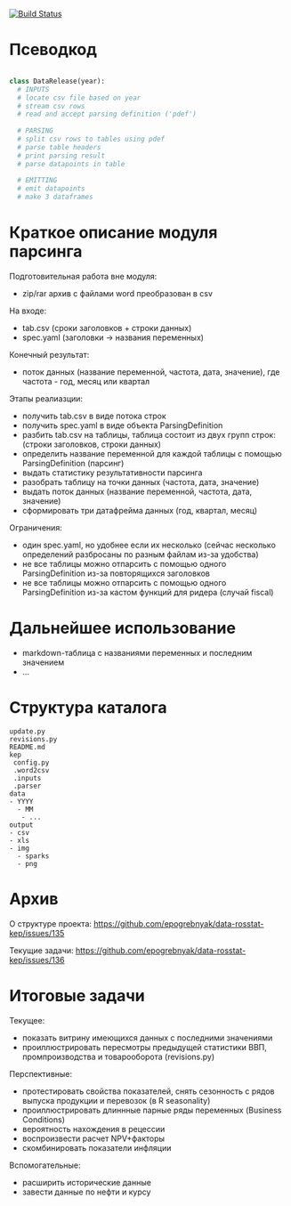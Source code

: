 [![Build Status](https://travis-ci.org/epogrebnyak/data-rosstat-kep.svg?branch=dev)](https://travis-ci.org/epogrebnyak/data-rosstat-kep)

Псеводкод
=========
```python

class DataRelease(year):
  # INPUTS
  # locate csv file based on year
  # stream csv rows
  # read and accept parsing definition ('pdef')
  
  # PARSING
  # split csv rows to tables using pdef
  # parse table headers
  # print parsing result
  # parse datapoints in table
  
  # EMITTING
  # emit datapoints
  # make 3 dataframes
```

Краткое описание модуля парсинга 
================================

Подготовительная работа вне модуля:

- zip/rar архив с файлами word преобразован в csv 

На входе: 

- tab.csv (сроки заголовков + строки данных)
- speс.yaml (заголовки -> названия переменных)

Конечный результат: 

- поток данных (название переменной, частота, дата, значение), где частота - год, месяц или квартал

Этапы реалиазции:

- получить tab.csv в виде потока строк 
- получить speс.yaml в виде объекта ParsingDefinition
- разбить tab.csv на таблицы, таблица состоит из двух групп строк: (строки заголовков, строки данных)
- определить название переменной для каждой таблицы с помощью ParsingDefinition (парсинг)
- выдать статистику результативности парсинга
- разобрать таблицу на точки данных (частота, дата, значение) 
- выдать поток данных (название переменной, частота, дата, значение)
- сформировать три датафрейма данных (год, квартал, месяц)

Ограничения:

- один speс.yaml, но удобнее если их несколько (сейчас несколько определений разбросаны по разным файлам из-за удобства)
- не все таблицы можно отпарсить с помощью одного ParsingDefinition из-за повторящихся заголовков 
- не все таблицы можно отпарсить с помощью одного ParsingDefinition из-за кастом функций  для ридера (случай fiscal)

Дальнейшее использование
========================

- markdown-таблица с названиями переменных и последним значением 
- ...

Структура каталога 
==================
```
update.py
revisions.py
README.md
kep
 config.py 
 .word2csv
 .inputs
 .parser 
data
- YYYY
  - MM
   - ...
output
- csv
- xls
- img
  - sparks
  - png
```

Архив
=====

О структуре проекта: <https://github.com/epogrebnyak/data-rosstat-kep/issues/135>

Текущие задачи: <https://github.com/epogrebnyak/data-rosstat-kep/issues/136>

Итоговые задачи
===============

Текущее:

- показать витрину имеющихся данных с последними значениями
- проиллюстрировать пересмотры предыдущей статистики ВВП, промпроизводства и товарооборота (revisions.py)

Перспективные:

- протестировать свойства показателей, снять сезонность с рядов выпуска продукции и перевозок (в R seasonality)
- проиллюстрировать длиннные парные ряды переменных (Business Conditions)
- вероятность нахождения в рецессии
- воспроизвести расчет NPV+факторы
- скомбинировать показатели инфляции

Вспомогательные:

- расширить исторические данные 
- завести данные по нефти и курсу 
